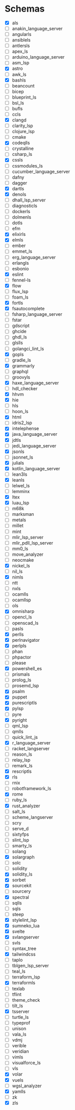 # Schemas

- [x] als
- [ ] anakin_language_server
- [ ] angularls
- [ ] ansiblels
- [ ] antlersls
- [ ] apex_ls
- [ ] arduino_language_server
- [ ] asm_lsp
- [x] astro
- [ ] awk_ls
- [x] bashls
- [ ] beancount
- [ ] bicep
- [ ] blueprint_ls
- [ ] bsl_ls
- [ ] bufls
- [ ] ccls
- [x] clangd
- [ ] clarity_lsp
- [ ] clojure_lsp
- [ ] cmake
- [x] codeqlls
- [ ] crystalline
- [ ] csharp_ls
- [x] cssls
- [ ] cssmodules_ls
- [ ] cucumber_language_server
- [ ] dafny
- [ ] dagger
- [x] dartls
- [x] denols
- [ ] dhall_lsp_server
- [ ] diagnosticls
- [ ] dockerls
- [ ] dolmenls
- [ ] dotls
- [ ] efm
- [x] elixirls
- [x] elmls
- [ ] ember
- [ ] emmet_ls
- [ ] erg_language_server
- [ ] erlangls
- [ ] esbonio
- [x] eslint
- [ ] fennel-ls
- [x] flow
- [ ] flux_lsp
- [ ] foam_ls
- [x] fortls
- [x] fsautocomplete
- [ ] fsharp_language_server
- [ ] fstar
- [ ] gdscript
- [ ] ghcide
- [ ] ghdl_ls
- [ ] glslls
- [ ] golangci_lint_ls
- [x] gopls
- [ ] gradle_ls
- [x] grammarly
- [ ] graphql
- [ ] groovyls
- [x] haxe_language_server
- [ ] hdl_checker
- [x] hhvm
- [x] hie
- [ ] hls
- [ ] hoon_ls
- [x] html
- [ ] idris2_lsp
- [x] intelephense
- [x] java_language_server
- [x] jdtls
- [ ] jedi_language_server
- [x] jsonls
- [ ] jsonnet_ls
- [x] julials
- [x] kotlin_language_server
- [ ] lean3ls
- [x] leanls
- [ ] lelwel_ls
- [ ] lemminx
- [x] ltex
- [x] luau_lsp
- [ ] m68k
- [ ] marksman
- [ ] metals
- [ ] millet
- [ ] mint
- [ ] mlir_lsp_server
- [ ] mlir_pdll_lsp_server
- [ ] mm0_ls
- [ ] move_analyzer
- [ ] neocmake
- [x] nickel_ls
- [ ] nil_ls
- [x] nimls
- [ ] ntt
- [ ] nxls
- [ ] ocamlls
- [ ] ocamllsp
- [ ] ols
- [x] omnisharp
- [ ] opencl_ls
- [ ] openscad_ls
- [ ] pasls
- [x] perlls
- [x] perlnavigator
- [x] perlpls
- [ ] phan
- [ ] phpactor
- [ ] please
- [x] powershell_es
- [ ] prismals
- [ ] prolog_ls
- [ ] prosemd_lsp
- [x] psalm
- [x] puppet
- [x] purescriptls
- [x] pylsp
- [ ] pyre
- [x] pyright
- [ ] qml_lsp
- [ ] qmlls
- [ ] quick_lint_js
- [x] r_language_server
- [ ] racket_langserver
- [ ] reason_ls
- [ ] relay_lsp
- [ ] remark_ls
- [x] rescriptls
- [x] rls
- [ ] rnix
- [ ] robotframework_ls
- [x] rome
- [ ] ruby_ls
- [x] rust_analyzer
- [ ] salt_ls
- [ ] scheme_langserver
- [ ] scry
- [ ] serve_d
- [ ] sixtyfps
- [ ] slint_lsp
- [ ] smarty_ls
- [ ] solang
- [x] solargraph
- [ ] solc
- [ ] solidity
- [x] solidity_ls
- [x] sorbet
- [x] sourcekit
- [ ] sourcery
- [x] spectral
- [ ] sqlls
- [ ] sqls
- [ ] steep
- [x] stylelint_lsp
- [x] sumneko_lua
- [x] svelte
- [x] svlangserver
- [ ] svls
- [ ] syntax_tree
- [x] tailwindcss
- [ ] taplo
- [ ] tblgen_lsp_server
- [ ] teal_ls
- [ ] terraform_lsp
- [x] terraformls
- [ ] texlab
- [ ] tflint
- [ ] theme_check
- [ ] tilt_ls
- [x] tsserver
- [ ] turtle_ls
- [ ] typeprof
- [ ] unison
- [ ] vala_ls
- [ ] vdmj
- [ ] verible
- [ ] veridian
- [ ] vimls
- [ ] visualforce_ls
- [ ] vls
- [x] volar
- [x] vuels
- [ ] wgsl_analyzer
- [x] yamlls
- [ ] zk
- [x] zls